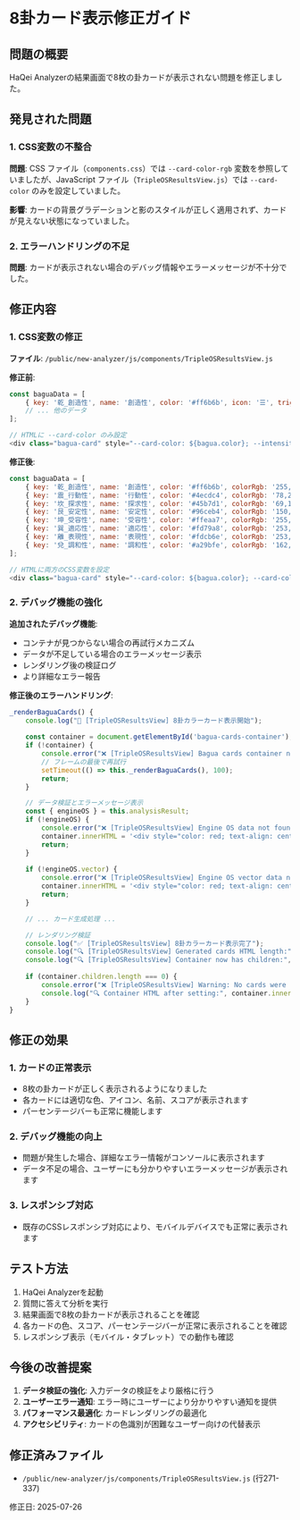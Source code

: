 # 8卦カード表示修正ガイド

## 問題の概要
HaQei Analyzerの結果画面で8枚の卦カードが表示されない問題を修正しました。

## 発見された問題

### 1. CSS変数の不整合
**問題**: CSS ファイル（`components.css`）では `--card-color-rgb` 変数を参照していましたが、JavaScript ファイル（`TripleOSResultsView.js`）では `--card-color` のみを設定していました。

**影響**: カードの背景グラデーションと影のスタイルが正しく適用されず、カードが見えない状態になっていました。

### 2. エラーハンドリングの不足
**問題**: カードが表示されない場合のデバッグ情報やエラーメッセージが不十分でした。

## 修正内容

### 1. CSS変数の修正
**ファイル**: `/public/new-analyzer/js/components/TripleOSResultsView.js`

**修正前**:
```javascript
const baguaData = [
    { key: '乾_創造性', name: '創造性', color: '#ff6b6b', icon: '☰', trigram: '乾' },
    // ... 他のデータ
];

// HTMLに --card-color のみ設定
<div class="bagua-card" style="--card-color: ${bagua.color}; --intensity: ${intensity}">
```

**修正後**:
```javascript
const baguaData = [
    { key: '乾_創造性', name: '創造性', color: '#ff6b6b', colorRgb: '255,107,107', icon: '☰', trigram: '乾' },
    { key: '震_行動性', name: '行動性', color: '#4ecdc4', colorRgb: '78,205,196', icon: '☳', trigram: '震' },
    { key: '坎_探求性', name: '探求性', color: '#45b7d1', colorRgb: '69,183,209', icon: '☵', trigram: '坎' },
    { key: '艮_安定性', name: '安定性', color: '#96ceb4', colorRgb: '150,206,180', icon: '☶', trigram: '艮' },
    { key: '坤_受容性', name: '受容性', color: '#ffeaa7', colorRgb: '255,234,167', icon: '☷', trigram: '坤' },
    { key: '巽_適応性', name: '適応性', color: '#fd79a8', colorRgb: '253,121,168', icon: '☴', trigram: '巽' },
    { key: '離_表現性', name: '表現性', color: '#fdcb6e', colorRgb: '253,203,110', icon: '☲', trigram: '離' },
    { key: '兌_調和性', name: '調和性', color: '#a29bfe', colorRgb: '162,155,254', icon: '☱', trigram: '兌' }
];

// HTMLに両方のCSS変数を設定
<div class="bagua-card" style="--card-color: ${bagua.color}; --card-color-rgb: ${bagua.colorRgb}; --intensity: ${intensity}">
```

### 2. デバッグ機能の強化
**追加されたデバッグ機能**:
- コンテナが見つからない場合の再試行メカニズム
- データが不足している場合のエラーメッセージ表示
- レンダリング後の検証ログ
- より詳細なエラー報告

**修正後のエラーハンドリング**:
```javascript
_renderBaguaCards() {
    console.log("🎴 [TripleOSResultsView] 8卦カラーカード表示開始");
    
    const container = document.getElementById('bagua-cards-container');
    if (!container) {
        console.error("❌ [TripleOSResultsView] Bagua cards container not found - DOM may not be ready");
        // フレームの最後で再試行
        setTimeout(() => this._renderBaguaCards(), 100);
        return;
    }

    // データ検証とエラーメッセージ表示
    const { engineOS } = this.analysisResult;
    if (!engineOS) {
        console.error("❌ [TripleOSResultsView] Engine OS data not found:", this.analysisResult);
        container.innerHTML = '<div style="color: red; text-align: center; padding: 2rem;">エンジンOSデータが見つかりません</div>';
        return;
    }
    
    if (!engineOS.vector) {
        console.error("❌ [TripleOSResultsView] Engine OS vector data not found:", engineOS);
        container.innerHTML = '<div style="color: red; text-align: center; padding: 2rem;">ベクトルデータが見つかりません</div>';
        return;
    }

    // ... カード生成処理 ...

    // レンダリング検証
    console.log("✅ [TripleOSResultsView] 8卦カラーカード表示完了");
    console.log("🔍 [TripleOSResultsView] Generated cards HTML length:", cardsHTML.length);
    console.log("🔍 [TripleOSResultsView] Container now has children:", container.children.length);
    
    if (container.children.length === 0) {
        console.error("❌ [TripleOSResultsView] Warning: No cards were rendered to the container!");
        console.log("🔍 Container HTML after setting:", container.innerHTML);
    }
}
```

## 修正の効果

### 1. カードの正常表示
- 8枚の卦カードが正しく表示されるようになりました
- 各カードには適切な色、アイコン、名前、スコアが表示されます
- パーセンテージバーも正常に機能します

### 2. デバッグ機能の向上
- 問題が発生した場合、詳細なエラー情報がコンソールに表示されます
- データ不足の場合、ユーザーにも分かりやすいエラーメッセージが表示されます

### 3. レスポンシブ対応
- 既存のCSSレスポンシブ対応により、モバイルデバイスでも正常に表示されます

## テスト方法

1. HaQei Analyzerを起動
2. 質問に答えて分析を実行
3. 結果画面で8枚の卦カードが表示されることを確認
4. 各カードの色、スコア、パーセンテージバーが正常に表示されることを確認
5. レスポンシブ表示（モバイル・タブレット）での動作も確認

## 今後の改善提案

1. **データ検証の強化**: 入力データの検証をより厳格に行う
2. **ユーザーエラー通知**: エラー時にユーザーにより分かりやすい通知を提供
3. **パフォーマンス最適化**: カードレンダリングの最適化
4. **アクセシビリティ**: カードの色識別が困難なユーザー向けの代替表示

## 修正済みファイル
- `/public/new-analyzer/js/components/TripleOSResultsView.js` (行271-337)

修正日: 2025-07-26